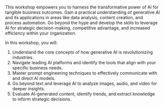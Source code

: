 This workshop empowers you to harness the transformative power of AI for tangible business outcomes. Gain a practical understanding of generative AI and its applications in areas like data analysis, content creation, and process automation.
Go beyond the hype and develop the skills to leverage AI for strategic decision-making, competitive advantage, and increased efficiency within your organization.


In this workshop, you will:
1. Understand the core concepts of how generative AI is revolutionizing industries.
2. Navigate leading AI platforms and identify the tools that align with your specific business needs.
3. Master prompt engineering techniques to effectively communicate with and direct AI models.
4. Go beyond text and leverage AI to analyze images, audio, and video for deeper insights.
5. Evaluate AI-generated content, identify trends, and extract knowledge to inform strategic decisions.
